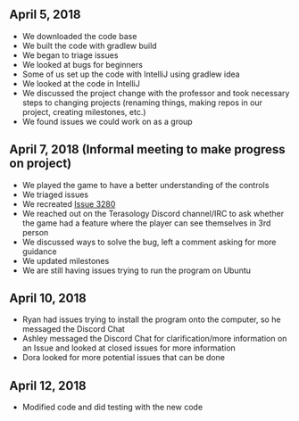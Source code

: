 ## April 5, 2018 
* We downloaded the code base
* We built the code with gradlew build
* We began to triage issues 
* We looked at bugs for beginners
* Some of us set up the code with IntelliJ using gradlew idea
* We looked at the code in IntelliJ
* We discussed the project change with the professor and took necessary steps to changing projects (renaming things, making repos in our project, creating milestones, etc.)
* We found issues we could work on as a group

## April 7, 2018 (Informal meeting to make progress on project)
* We played the game to have a better understanding of the controls
* We triaged issues 
* We recreated [Issue 3280](https://github.com/MovingBlocks/Terasology/issues/3280)
* We reached out on the Terasology Discord channel/IRC to ask whether the game had a feature where the player can see themselves in 3rd person
* We discussed ways to solve the bug, left a comment asking for more guidance
* We updated milestones
* We are still having issues trying to run the program on Ubuntu

## April 10, 2018 
* Ryan had issues trying to install the program onto the computer, so he messaged the Discord Chat
* Ashley messaged the Discord Chat for clarification/more information on an Issue and looked at closed issues for more information
* Dora looked for more potential issues that can be done

## April 12, 2018
* Modified code and did testing with the new code
